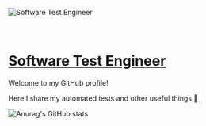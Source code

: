   
![Software Test Engineer](https://pbs.twimg.com/profile_banners/1374770108162134018/1680228386/1500x500)

<h1><br/><a href="https://www.linkedin.com/in/lana-qe-mba/">Software Test Engineer</a> </h1>

Welcome to my GitHub profile! 

Here I share my automated tests and other useful things 🚀

![Anurag's GitHub stats](https://github-readme-stats.vercel.app/api?username=CommittedtoQuality&show_icons=true)
  
<!--
**CommittedtoQuality/CommittedtoQuality** is a ✨ _special_ ✨ repository because its `README.md` (this file) appears on your GitHub profile.
  
 
Here are some ideas to get you started:

- 🔭 I’m currently working on ...
- 🌱 I’m currently learning ...
- 👯 I’m looking to collaborate on ...
- 🤔 I’m looking for help with ...
- 💬 Ask me about ...
- 📫 How to reach me: ...
- 😄 Pronouns: ...
- ⚡ Fun fact: ...
-->
